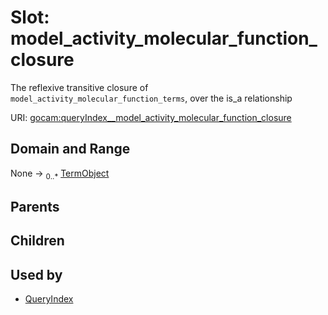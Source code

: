 
# Slot: model_activity_molecular_function_closure

The reflexive transitive closure of `model_activity_molecular_function_terms`, over the is_a relationship

URI: [gocam:queryIndex__model_activity_molecular_function_closure](https://w3id.org/gocam/queryIndex__model_activity_molecular_function_closure)


## Domain and Range

None &#8594;  <sub>0..\*</sub> [TermObject](TermObject.md)

## Parents


## Children


## Used by

 * [QueryIndex](QueryIndex.md)
